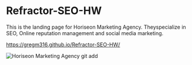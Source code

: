 # Refractor-SEO-HW
This is the landing page for Horiseon Marketing Agency. Theyspecialize in SEO, Online reputation management and social media marketing.

 https://gregm316.github.io/Refractor-SEO-HW/

![Horiseon Marketing Agency](https://user-images.githubusercontent.com/104603148/167765391-2f330e1f-6518-404c-b73b-7ca56b2f2473.png)
git add
